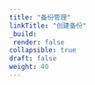 ```yaml
---
title: "备份管理"
linkTitle: "创建备份"
_build:
 render: false 
collapsible: true
draft: false
weight: 40
---
```

